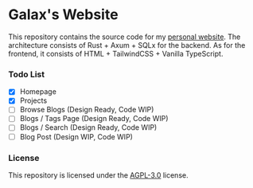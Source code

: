 # Galax's Website

This repository contains the source code for my
[personal website](https://suksiriwan.com). The architecture consists of Rust +
Axum + SQLx for the backend. As for the frontend, it consists of HTML +
TailwindCSS + Vanilla TypeScript.

### Todo List

- [x] Homepage
- [x] Projects
- [ ] Browse Blogs (Design Ready, Code WIP)
- [ ] Blogs / Tags Page (Design Ready, Code WIP)
- [ ] Blogs / Search (Design Ready, Code WIP)
- [ ] Blog Post (Design WIP, Code WIP)

### License

This repository is licensed under the [AGPL-3.0](./LICENSE) license.
